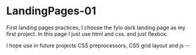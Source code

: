 # LandingPages-01
First landing pages practices, I choose the fylo dark landing page as my first project.
In this page  I just use html and css. and just flexbox.

I hope use in future projects CSS preprocessors, CSS grid layout and js -- 
